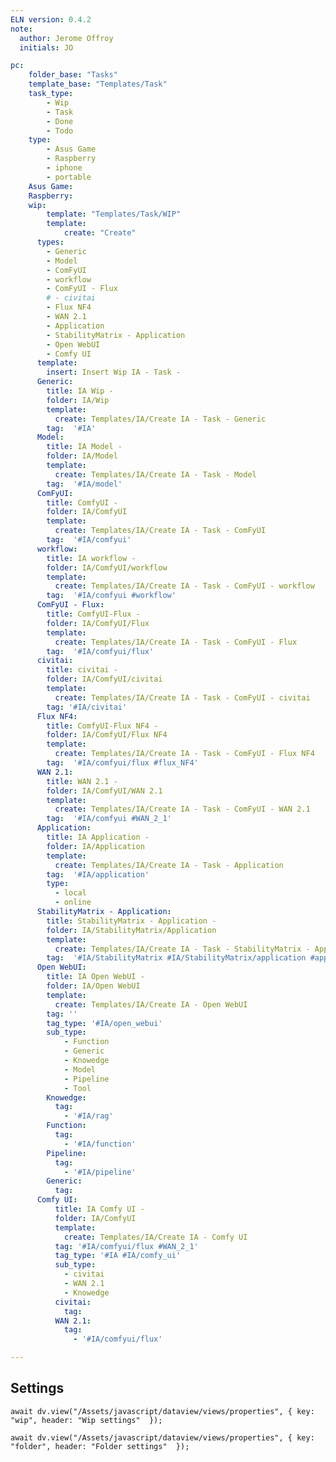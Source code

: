 ```yaml
---
ELN version: 0.4.2
note:
  author: Jerome Offroy
  initials: JO

pc: 
	folder_base: "Tasks"
	template_base: "Templates/Task"
	task_type:
		- Wip 
		- Task
		- Done
		- Todo
	type:
		- Asus Game
		- Raspberry
		- iphone
		- portable
	Asus Game:
	Raspberry:	
	wip:
		template: "Templates/Task/WIP"
		template: 
			create: "Create"
	  types:
	    - Generic
	    - Model
	    - ComFyUI
	    - workflow
	    - ComFyUI - Flux
	    # - civitai
	    - Flux NF4
	    - WAN 2.1
	    - Application
	    - StabilityMatrix - Application
	    - Open WebUI
	    - Comfy UI
	  template:
	    insert: Insert Wip IA - Task -
	  Generic:
	    title: IA Wip -
	    folder: IA/Wip
	    template:
	      create: Templates/IA/Create IA - Task - Generic
	    tag:  '#IA'
	  Model:
	    title: IA Model -
	    folder: IA/Model
	    template:
	      create: Templates/IA/Create IA - Task - Model
	    tag:  '#IA/model'
	  ComFyUI:
	    title: ComfyUI -
	    folder: IA/ComfyUI
	    template:
	      create: Templates/IA/Create IA - Task - ComFyUI
	    tag:  '#IA/comfyui'
	  workflow:
	    title: IA workflow -
	    folder: IA/ComfyUI/workflow
	    template:
	      create: Templates/IA/Create IA - Task - ComFyUI - workflow
	    tag:  '#IA/comfyui #workflow'
	  ComFyUI - Flux:
	    title: ComfyUI-Flux -
	    folder: IA/ComfyUI/Flux
	    template:
	      create: Templates/IA/Create IA - Task - ComFyUI - Flux
	    tag:  '#IA/comfyui/flux'
	  civitai:
	    title: civitai -
	    folder: IA/ComfyUI/civitai
	    template:
	      create: Templates/IA/Create IA - Task - ComFyUI - civitai
	    tag: '#IA/civitai'
	  Flux NF4:
	    title: ComfyUI-Flux NF4 -
	    folder: IA/ComfyUI/Flux NF4
	    template:
	      create: Templates/IA/Create IA - Task - ComFyUI - Flux NF4
	    tag:  '#IA/comfyui/flux #flux_NF4'
	  WAN 2.1:
	    title: WAN 2.1 -
	    folder: IA/ComfyUI/WAN 2.1
	    template:
	      create: Templates/IA/Create IA - Task - ComFyUI - WAN 2.1
	    tag:  '#IA/comfyui #WAN_2_1'
	  Application:
	    title: IA Application -
	    folder: IA/Application
	    template:
	      create: Templates/IA/Create IA - Task - Application
	    tag:  '#IA/application'
	    type:
	      - local
	      - online
	  StabilityMatrix - Application:
	    title: StabilityMatrix - Application -
	    folder: IA/StabilityMatrix/Application
	    template:
	      create: Templates/IA/Create IA - Task - StabilityMatrix - Application
	    tag:  '#IA/StabilityMatrix #IA/StabilityMatrix/application #application'
	  Open WebUI:
	    title: IA Open WebUI -
	    folder: IA/Open WebUI
	    template:
	      create: Templates/IA/Create IA - Open WebUI
	    tag: ''
	    tag_type: '#IA/open_webui'
	    sub_type:
	        - Function
	        - Generic
	        - Knowedge
	        - Model
	        - Pipeline
	        - Tool
	    Knowedge:
	      tag:
	        - '#IA/rag'
	    Function:
	      tag:
	        - '#IA/function'
	    Pipeline:
	      tag:
	        - '#IA/pipeline'
	    Generic:
	      tag:
	  Comfy UI:
	      title: IA Comfy UI -
	      folder: IA/ComfyUI
	      template:
	        create: Templates/IA/Create IA - Comfy UI
	      tag: '#IA/comfyui/flux #WAN_2_1'
	      tag_type: '#IA #IA/comfy_ui'
	      sub_type:
	        - civitai
	        - WAN 2.1
	        - Knowedge
	      civitai:
	        tag:
	      WAN 2.1:
	        tag:
	          - '#IA/comfyui/flux'

---
```


## Settings

```dataviewjs
await dv.view("/Assets/javascript/dataview/views/properties", { key: "wip", header: "Wip settings"  });
```

```dataviewjs
await dv.view("/Assets/javascript/dataview/views/properties", { key: "folder", header: "Folder settings"  });
```
